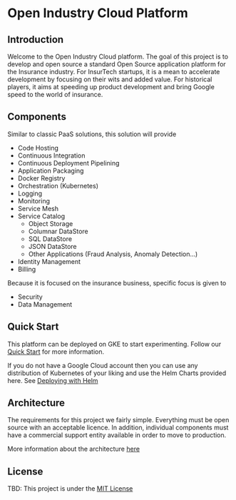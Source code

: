 # Open Industry Cloud Platform
## Introduction

Welcome to the Open Industry Cloud platform. The goal of this project is to develop and open source a standard Open Source application platform for the Insurance industry. For InsurTech startups, it is a mean to accelerate development by focusing on their wits and added value. For historical players, it aims at speeding up product development and bring Google speed to the world of insurance. 

## Components

Similar to classic PaaS solutions, this solution will provide

* Code Hosting
* Continuous Integration
* Continuous Deployment Pipelining
* Application Packaging
* Docker Registry
* Orchestration (Kubernetes)
* Logging
* Monitoring
* Service Mesh
* Service Catalog
  * Object Storage 
  * Columnar DataStore 
  * SQL DataStore 
  * JSON DataStore 
  * Other Applications (Fraud Analysis, Anomaly Detection...)
* Identity Management
* Billing 

Because it is focused on the insurance business, specific focus is given to 

* Security 
* Data Management

## Quick Start

This platform can be deployed on GKE to start experimenting. Follow our [Quick Start](/doc/quickstart.md) for more information. 

If you do not have a Google Cloud account then you can use any distribution of Kubernetes of your liking and use the Helm Charts provided here. See [Deploying with Helm](/doc/deploying-with-helm.md)

## Architecture

The requirements for this project we fairly simple. Everything must be open source with an acceptable licence. In addition, individual components must have a commercial support entity available in order to move to production.

More information about the architecture [here](/doc/architecture.md)

## License

TBD: This project is under the [MIT License](https://opensource.org/licenses/MIT)

